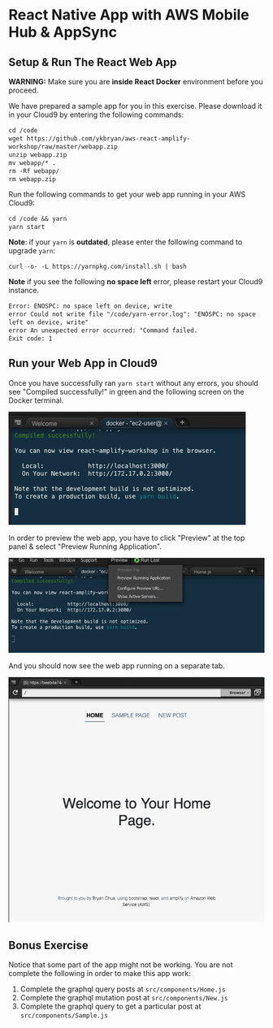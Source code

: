 # React Native App with AWS Mobile Hub & AppSync

## Setup & Run The React Web App

**WARNING:** Make sure you are **inside React Docker** environment before you proceed.

We have prepared a sample app for you in this exercise. Please download it in your Cloud9 by entering the following commands:

```
cd /code
wget https://github.com/ykbryan/aws-react-amplify-workshop/raw/master/webapp.zip
unzip webapp.zip
mv webapp/* .
rm -Rf webapp/
rm webapp.zip
```

Run the following commands to get your web app running in your AWS Cloud9:
```
cd /code && yarn
yarn start
```

**Note**: if your `yarn` is **outdated**, please enter the following command to upgrade `yarn`:
```
curl -o- -L https://yarnpkg.com/install.sh | bash
```

**Note** if you see the following **no space left** error, please restart your Cloud9 instance.
```
Error: ENOSPC: no space left on device, write
error Could not write file "/code/yarn-error.log": "ENOSPC: no space left on device, write"
error An unexpected error occurred: "Command failed.
Exit code: 1
```

## Run your Web App in Cloud9

Once you have successfully ran `yarn start` without any errors, you should see "Compiled successfully!" in green and the following screen on the Docker terminal.

![test](images/cloud9-react-server.png)

In order to preview the web app, you have to click "Preview" at the top panel & select "Preview Running Application".

![preview](images/cloud9-preview.png)

And you should now see the web app running on a separate tab.

![preview-window](images/cloud9-preview-window.png)

## Bonus Exercise
Notice that some part of the app might not be working. You are not complete the following in order to make this app work:
1. Complete the graphql query posts at `src/components/Home.js`
2. Complete the graphql mutation post at `src/components/New.js`
3. Complete the graphql query to get a particular post at `src/components/Sample.js`
